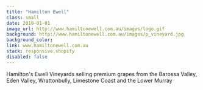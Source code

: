 ```yaml
---
title: "Hamilton Ewell"
class: small
date: 2019-01-01
image_url: http://www.hamiltonewell.com.au/images/logo.gif
background: http://www.hamiltonewell.com.au/images/p_vineyard.jpg
background_color:
link: www.hamiltonewell.com.au
stack: responsive,shopify
disabled: false
---
```


Hamilton's Ewell Vineyards selling premium grapes from the Barossa Valley, Eden Valley, Wrattonbully, Limestone Coast and the Lower Murray
